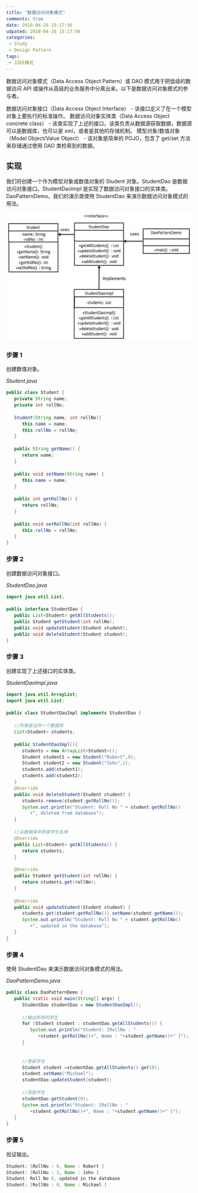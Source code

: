 ```yaml
---
title: "数据访问对象模式"
comments: true
date: 2018-04-26 15:17:56
udpated: 2018-04-26 15:17:56
categories:
 - Study
 - Design Pattern
tags:
 - J2EE模式
---
```


数据访问对象模式（Data Access Object Pattern）或 DAO 模式用于把低级的数据访问 API 或操作从高级的业务服务中分离出来。以下是数据访问对象模式的参与者。

数据访问对象接口（Data Access Object Interface） - 该接口定义了在一个模型对象上要执行的标准操作。
数据访问对象实体类（Data Access Object concrete class） - 该类实现了上述的接口。该类负责从数据源获取数据，数据源可以是数据库，也可以是 xml，或者是其他的存储机制。
模型对象/数值对象（Model Object/Value Object） - 该对象是简单的 POJO，包含了 get/set 方法来存储通过使用 DAO 类检索到的数据。

## 实现
我们将创建一个作为模型对象或数值对象的 Student 对象。StudentDao 是数据访问对象接口。StudentDaoImpl 是实现了数据访问对象接口的实体类。DaoPatternDemo，我们的演示类使用 StudentDao 来演示数据访问对象模式的用法。

![](/images/design-pattern/dao_pattern_uml_diagram.jpg)
<!-- more -->

### 步骤 1
创建数值对象。

*Student.java*
```java
public class Student {
   private String name;
   private int rollNo;

   Student(String name, int rollNo){
      this.name = name;
      this.rollNo = rollNo;
   }

   public String getName() {
      return name;
   }

   public void setName(String name) {
      this.name = name;
   }

   public int getRollNo() {
      return rollNo;
   }

   public void setRollNo(int rollNo) {
      this.rollNo = rollNo;
   }
}
```

### 步骤 2
创建数据访问对象接口。

*StudentDao.java*
```java
import java.util.List;

public interface StudentDao {
   public List<Student> getAllStudents();
   public Student getStudent(int rollNo);
   public void updateStudent(Student student);
   public void deleteStudent(Student student);
}
```

### 步骤 3
创建实现了上述接口的实体类。

*StudentDaoImpl.java*
```java
import java.util.ArrayList;
import java.util.List;

public class StudentDaoImpl implements StudentDao {

   //列表是当作一个数据库
   List<Student> students;

   public StudentDaoImpl(){
      students = new ArrayList<Student>();
      Student student1 = new Student("Robert",0);
      Student student2 = new Student("John",1);
      students.add(student1);
      students.add(student2);
   }
   @Override
   public void deleteStudent(Student student) {
      students.remove(student.getRollNo());
      System.out.println("Student: Roll No " + student.getRollNo()
         +", deleted from database");
   }

   //从数据库中检索学生名单
   @Override
   public List<Student> getAllStudents() {
      return students;
   }

   @Override
   public Student getStudent(int rollNo) {
      return students.get(rollNo);
   }

   @Override
   public void updateStudent(Student student) {
      students.get(student.getRollNo()).setName(student.getName());
      System.out.println("Student: Roll No " + student.getRollNo()
         +", updated in the database");
   }
}
```

### 步骤 4
使用 StudentDao 来演示数据访问对象模式的用法。

*DaoPatternDemo.java*
```java
public class DaoPatternDemo {
   public static void main(String[] args) {
      StudentDao studentDao = new StudentDaoImpl();

      //输出所有的学生
      for (Student student : studentDao.getAllStudents()) {
         System.out.println("Student: [RollNo : "
            +student.getRollNo()+", Name : "+student.getName()+" ]");
      }


      //更新学生
      Student student =studentDao.getAllStudents().get(0);
      student.setName("Michael");
      studentDao.updateStudent(student);

      //获取学生
      studentDao.getStudent(0);
      System.out.println("Student: [RollNo : "
         +student.getRollNo()+", Name : "+student.getName()+" ]");
   }
}
```

### 步骤 5
验证输出。
```java
Student: [RollNo : 0, Name : Robert ]
Student: [RollNo : 1, Name : John ]
Student: Roll No 0, updated in the database
Student: [RollNo : 0, Name : Michael ]
```
